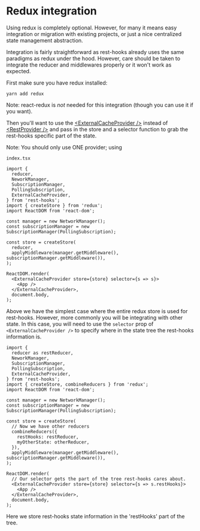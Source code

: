 # Redux integration

Using redux is completely optional. However, for many it means easy integration or migration
with existing projects, or just a nice centralized state management abstraction.

Integration is fairly straightforward as rest-hooks already uses the same paradigms as redux under
the hood. However, care should be taken to integrate the reducer and middlewares properly
or it won't work as expected.

First make sure you have redux installed:

`yarn add redux`

Note: react-redux is _not_ needed for this integration (though you can use it if you want).

Then you'll want to use the [\<ExternalCacheProvider />](../ExternalCacheProvider.md) instead of [\<RestProvider />](../RestProvider.md) and pass in
the store and a selector function to grab the rest-hooks specific part of the state.

Note: You should only use ONE provider; using

`index.tsx`

```tsx
import {
  reducer,
  NeworkManager,
  SubscriptionManager,
  PollingSubscription,
  ExternalCacheProvider,
} from 'rest-hooks';
import { createStore } from 'redux';
import ReactDOM from 'react-dom';

const manager = new NetworkManager();
const subscriptionManager = new SubscriptionManager(PollingSubscription);

const store = createStore(
  reducer,
  applyMiddleware(manager.getMiddleware(), subscriptionManager.getMiddleware()),
);

ReactDOM.render(
  <ExternalCacheProvider store={store} selector={s => s}>
    <App />
  </ExternalCacheProvider>,
  document.body,
);
```

Above we have the simplest case where the entire redux store is used for rest-hooks.
However, more commonly you will be integrating with other state. In this case, you
will need to use the `selector` prop of `<ExternalCacheProvider />` to specify
where in the state tree the rest-hooks information is.

```tsx
import {
  reducer as restReducer,
  NeworkManager,
  SubscriptionManager,
  PollingSubscription,
  ExternalCacheProvider,
} from 'rest-hooks';
import { createStore, combineReducers } from 'redux';
import ReactDOM from 'react-dom';

const manager = new NetworkManager();
const subscriptionManager = new SubscriptionManager(PollingSubscription);

const store = createStore(
  // Now we have other reducers
  combineReducers({
    restHooks: restReducer,
    myOtherState: otherReducer,
  }),
  applyMiddleware(manager.getMiddleware(), subscriptionManager.getMiddleware()),
);

ReactDOM.render(
  // Our selector gets the part of the tree rest-hooks cares about.
  <ExternalCacheProvider store={store} selector={s => s.restHooks}>
    <App />
  </ExternalCacheProvider>,
  document.body,
);
```

Here we store rest-hooks state information in the 'restHooks' part of the tree.
